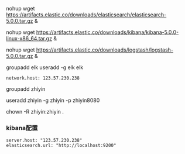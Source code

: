 
nohup wget https://artifacts.elastic.co/downloads/elasticsearch/elasticsearch-5.0.0.tar.gz &

nohup wget https://artifacts.elastic.co/downloads/kibana/kibana-5.0.0-linux-x86_64.tar.gz &

nohup wget https://artifacts.elastic.co/downloads/logstash/logstash-5.0.0.tar.gz &




 groupadd elk
 useradd -g elk elk
 
 
 
```
network.host: 123.57.230.238
```



groupadd zhiyin

useradd zhiyin -g zhiyin -p zhiyin8080

chown -R zhiyin:zhiyin .



### kibana配置
```
server.host: "123.57.230.238"
elasticsearch.url: "http://localhost:9200"
```

